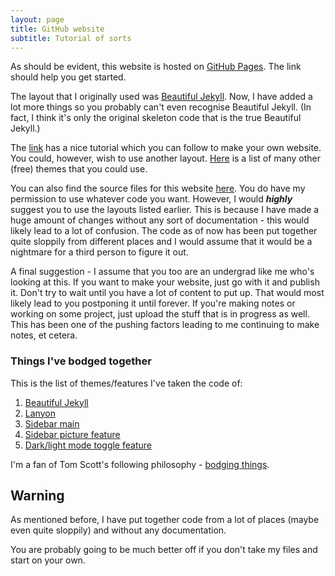 ```yaml
---
layout: page
title: GitHub website
subtitle: Tutorial of sorts
---
```

As should be evident, this website is hosted on [GitHub Pages](https://pages.github.com/). The link should help you get started.  

The layout that I originally used was [Beautiful Jekyll](https://deanattali.com/beautiful-jekyll/). Now, I have added a lot more things so you probably can't even recognise Beautiful Jekyll. (In fact, I think it's only the original skeleton code that is the true Beautiful Jekyll.)

The [link](https://deanattali.com/beautiful-jekyll/) has a nice tutorial which you can follow to make your own website. You could, however, wish to use another layout. [Here](https://jekyll-themes.com/free/) is a list of many other (free) themes that you could use.

You can also find the source files for this website [here](https://www.github.com/aryamanmaithani/aryamanmaithani.github.io). You do have my permission to use whatever code you want. However, I would ___highly___ suggest you to use the layouts listed earlier. This is because I have made a huge amount of changes without any sort of documentation - this would likely lead to a lot of confusion. The code as of now has been put together quite sloppily from different places and I would assume that it would be a nightmare for a third person to figure it out.

A final suggestion - I assume that you too are an undergrad like me who's looking at this. If you want to make your website, just go with it and publish it. Don't try to wait until you have a lot of content to put up. That would most likely lead to you postponing it until forever. If you're making notes or working on some project, just upload the stuff that is in progress as well. This has been one of the pushing factors leading to me continuing to make notes, et cetera.

### Things I've bodged together
This is the list of themes/features I've taken the code of:
1. [Beautiful Jekyll](https://deanattali.com/beautiful-jekyll/)
2. [Lanyon](https://lanyon.getpoole.com/)
3. [Sidebar main](https://codepen.io/StephenScaff/pen/bVbEbJ)
4. [Sidebar picture feature](https://codepen.io/kazzkiq/pen/pvqvxO)
5. [Dark/light mode toggle feature](https://dev.to/ananyaneogi/create-a-dark-light-mode-switch-with-css-variables-34l8)

I'm a fan of Tom Scott's following philosophy - [bodging things](https://www.youtube.com/watch?v=lIFE7h3m40U).

## Warning
As mentioned before, I have put together code from a lot of places (maybe even quite sloppily) and without any documentation.  

You are probably going to be much better off if you don't take my files and start on your own.